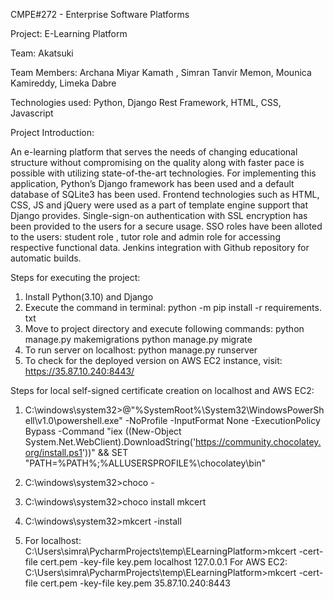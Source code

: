CMPE#272 - Enterprise Software Platforms

Project: E-Learning Platform

Team: Akatsuki

Team Members: Archana Miyar Kamath , Simran Tanvir Memon, Mounica Kamireddy, Limeka Dabre

Technologies used: Python, Django Rest Framework, HTML, CSS, Javascript

Project Introduction:

An e-learning platform that serves the needs of changing educational structure without compromising on the quality along with faster pace is possible with utilizing state-of-the-art technologies. For implementing this application, Python’s Django framework has been used and a default database of SQLite3 has been used. Frontend technologies such as HTML, CSS, JS and jQuery were used as a part of template engine support that Django provides. Single-sign-on authentication with SSL encryption has been provided to the users for a secure usage. SSO roles have been alloted to the users: student role , tutor role and admin role for accessing respective functional data.  Jenkins integration with Github repository for automatic builds.

Steps for executing the project:

1. Install Python(3.10) and Django
2. Execute the command in terminal: python -m pip install -r requirements. txt
3. Move to project directory and execute following commands: python manage.py makemigrations
                                                             python manage.py migrate
4. To run server on localhost:   python manage.py runserver
5. To check for the deployed version on AWS EC2 instance, visit: https://35.87.10.240:8443/

Steps for local self-signed certificate creation on localhost and AWS EC2:

1. C:\windows\system32>@"%SystemRoot%\System32\WindowsPowerShell\v1.0\powershell.exe" -NoProfile -InputFormat None -ExecutionPolicy Bypass -Command "iex ((New-Object System.Net.WebClient).DownloadString('https://community.chocolatey.org/install.ps1'))" && SET "PATH=%PATH%;%ALLUSERSPROFILE%\chocolatey\bin"

2. C:\windows\system32>choco -

3. C:\windows\system32>choco install mkcert

4. C:\windows\system32>mkcert -install

5. For localhost: C:\Users\simra\PycharmProjects\temp\ELearningPlatform>mkcert -cert-file cert.pem -key-file key.pem localhost 127.0.0.1
   For AWS EC2:   C:\Users\simra\PycharmProjects\temp\ELearningPlatform>mkcert -cert-file cert.pem -key-file key.pem 35.87.10.240:8443



